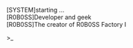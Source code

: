 [SYSTEM]starting ... <br>
[R0B0SS]Developer and geek <br>
[R0B0SS]The creator of R0B0SS Factory I <br>
<p>>_</p>
